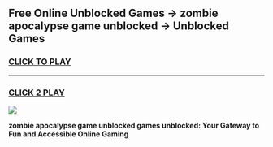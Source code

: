 
## Free Online Unblocked Games → zombie apocalypse game unblocked → Unblocked Games
<h3>
<a href="https://premium.freeplayer.one?title=zombie_apocalypse_game_unblocked&ref=21F">CLICK TO PLAY</a></h3>
<hr>

<h3>
<a href="https://premium.freeplayer.one?title=zombie_apocalypse_game_unblocked&ref=21F">CLICK 2 PLAY</a>
  
</h3>

<a href="https://premium.freeplayer.one?title=zombie_apocalypse_game_unblocked&ref=21F/"><img src="https://clearcache.store/games.png"></a>


**zombie apocalypse game unblocked games unblocked: Your Gateway to Fun and Accessible Online Gaming**

